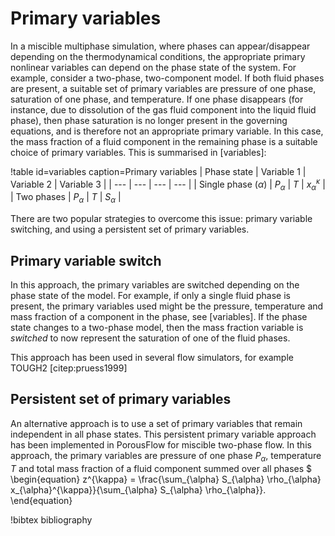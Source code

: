 # Primary variables

In a miscible multiphase simulation, where phases can appear/disappear depending
on the thermodynamical conditions, the appropriate primary nonlinear variables can
depend on the phase state of the system. For example, consider a two-phase, two-component
model. If both fluid phases are present, a suitable set of primary variables are
pressure of one phase, saturation of one phase, and temperature. If one phase disappears
(for instance, due to dissolution of the gas fluid component into the liquid fluid phase),
then phase saturation is no longer present in the governing equations, and is therefore
not an appropriate primary variable. In this case, the mass fraction of a fluid component
in the remaining phase is a suitable choice of primary variables. This is summarised in [variables]:

!table id=variables caption=Primary variables
| Phase state | Variable 1 | Variable 2 | Variable 3 |
| --- | --- | --- | --- |
| Single phase $(\alpha)$ | $P_{\alpha}$ | $T$ | $x_{\alpha}^{\kappa}$ |
| Two phases | $P_{\alpha}$ | $T$ | $S_{\alpha}$ |

There are two popular strategies to overcome this issue: primary variable switching, and
using a persistent set of primary variables.

## Primary variable switch

In this approach, the primary variables are switched depending on the phase state of the
model. For example, if only a single fluid phase is present, the primary variables used might
be the pressure, temperature and mass fraction of a component in the phase, see [variables]. If the phase state changes to a two-phase model, then the mass fraction
variable is *switched* to now represent the saturation of one of the fluid phases.

This approach has been used in several flow simulators, for example TOUGH2 [citep:pruess1999]

## Persistent set of primary variables

An alternative approach is to use a set of primary variables that remain independent
in all phase states. This persistent primary variable approach has been implemented in
PorousFlow for miscible two-phase flow. In this approach, the primary variables are pressure of one phase $P_{\alpha}$,
temperature $T$ and total mass fraction of a fluid component summed over all phases $
\begin{equation}
z^{\kappa} = \frac{\sum_{\alpha} S_{\alpha} \rho_{\alpha} x_{\alpha}^{\kappa}}{\sum_{\alpha} S_{\alpha} \rho_{\alpha}}.
\end{equation}


!bibtex bibliography

